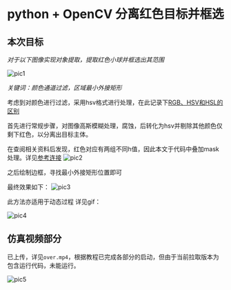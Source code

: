 # python + OpenCV 分离红色目标并框选

## 本次目标

*对于以下图像实现对象提取，提取红色小球并框选出其范围*

![pic1](https://i.328888.xyz/2022/12/21/AEBvE.png)

*关键词：颜色通道过滤，区域最小外接矩形*

考虑到对颜色进行过滤，采用hsv格式进行处理，在此记录下[RGB、HSV和HSL的区别](https://zhuanlan.zhihu.com/p/67930839)

首先进行常规步骤，对图像高斯模糊处理，腐蚀，后转化为hsv并剔除其他颜色仅剩下红色，以分离出目标主体。

在查阅相关资料后发现，红色对应有两组不同h值，因此本文于代码中叠加mask处理。详见[参考连接](https://wenku.baidu.com/link?url=TIfc4sxe_pj3n5hc4ZXEpDuHOdmkzV3KtOE0BspGtDa0BP1Hf3KeN8NLo__gDXvTpFybF2bvl43F35j0a1jL8DvKqH7sYJH419bBpjPo9-a&_wkts_=1671628900899)
![pic2](https://i.328888.xyz/2022/12/21/AEEut.png)

之后绘制边框，寻找最小外接矩形位置即可

最终效果如下：
![pic3](https://i.328888.xyz/2022/12/21/AE6Ec.png)


此方法亦适用于动态过程
详见gif：

![pic4](https://raw.githubusercontent.com/wadaxiyang/task1/main/show.gif)

## 仿真视频部分
已上传，详见`over.mp4`，根据教程已完成各部分的启动，但由于当前拉取版本为包含运行代码，未能运行。

![pic5](https://i.328888.xyz/2022/12/22/Asu2p.png)
